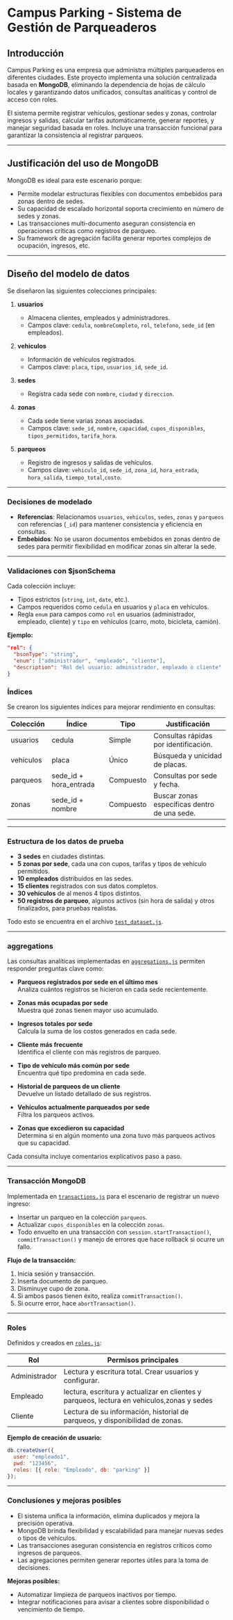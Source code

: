 # Campus Parking - Sistema de Gestión de Parqueaderos

## Introducción

Campus Parking es una empresa que administra múltiples parqueaderos en diferentes ciudades. Este proyecto implementa una solución centralizada basada en **MongoDB**, eliminando la dependencia de hojas de cálculo locales y garantizando datos unificados, consultas analíticas y control de acceso con roles.

El sistema permite registrar vehículos, gestionar sedes y zonas, controlar ingresos y salidas, calcular tarifas automáticamente, generar reportes, y manejar seguridad basada en roles. Incluye una transacción funcional para garantizar la consistencia al registrar parqueos.

---

## Justificación del uso de MongoDB

MongoDB es ideal para este escenario porque:
- Permite modelar estructuras flexibles con documentos embebidos para zonas dentro de sedes.
- Su capacidad de escalado horizontal soporta crecimiento en número de sedes y zonas.
- Las transacciones multi-documento aseguran consistencia en operaciones críticas como registros de parqueo.
- Su framework de agregación facilita generar reportes complejos de ocupación, ingresos, etc.

---

## Diseño del modelo de datos

Se diseñaron las siguientes colecciones principales:

1. **usuarios**
   - Almacena clientes, empleados y administradores.
   - Campos clave: `cedula`, `nombreCompleto`, `rol`, `telefono`, `sede_id` (en empleados).

2. **vehiculos**
   - Información de vehículos registrados.
   - Campos clave: `placa`, `tipo`, `usuarios_id`, `sede_id`.

3. **sedes**
   - Registra cada sede con `nombre`, `ciudad` y `direccion`.

4. **zonas**
   - Cada sede tiene varias zonas asociadas.
   - Campos clave: `sede_id`, `nombre`, `capacidad`, `cupos_disponibles`, `tipos_permitidos`, `tarifa_hora`.

5. **parqueos**
   - Registro de ingresos y salidas de vehículos.
   - Campos clave: `vehiculo_id`, `sede_id`, `zona_id`, `hora_entrada`, `hora_salida`, `tiempo_total`,`costo`.

---

###  Decisiones de modelado

- **Referencias**: Relacionamos `usuarios`, `vehiculos`, `sedes`, `zonas` y `parqueos` con referencias (`_id`) para mantener consistencia y eficiencia en consultas.
- **Embebidos**: No se usaron documentos embebidos en zonas dentro de sedes para permitir flexibilidad en modificar zonas sin alterar la sede.

---

### Validaciones con $jsonSchema

Cada colección incluye:
- Tipos estrictos (`string`, `int`, `date`, etc.).
- Campos requeridos como `cedula` en usuarios y `placa` en vehículos.
- Regla `enum` para campos como `rol` en usuarios (administrador, empleado, cliente) y `tipo` en vehículos (carro, moto, bicicleta, camión).

**Ejemplo:**
```json
"rol": {
  "bsonType": "string",
  "enum": ["administrador", "empleado", "cliente"],
  "description": "Rol del usuario: administrador, empleado o cliente"
}
```

### Índices

Se crearon los siguientes índices para mejorar rendimiento en consultas:

| Colección | Índice                 | Tipo      | Justificación                                  |
|-----------|------------------------|-----------|-----------------------------------------------|
| usuarios  | cedula                 | Simple    | Consultas rápidas por identificación.         |
| vehiculos | placa                  | Único     | Búsqueda y unicidad de placas.                |
| parqueos  | sede_id + hora_entrada | Compuesto | Consultas por sede y fecha.                   |
| zonas     | sede_id + nombre       | Compuesto | Buscar zonas específicas dentro de una sede.  |

---

### Estructura de los datos de prueba

- **3 sedes** en ciudades distintas.
- **5 zonas por sede**, cada una con cupos, tarifas y tipos de vehículo permitidos.
- **10 empleados** distribuidos en las sedes.
- **15 clientes** registrados con sus datos completos.
- **30 vehículos** de al menos 4 tipos distintos.
- **50 registros de parqueo**, algunos activos (sin hora de salida) y otros finalizados, para pruebas realistas.

Todo esto se encuentra en el archivo [`test_dataset.js`](./test_dataset.js).

---

### aggregations

Las consultas analíticas implementadas en [`aggregations.js`](./aggregations.js) permiten responder preguntas clave como:

- **Parqueos registrados por sede en el último mes**  
  Analiza cuántos registros se hicieron en cada sede recientemente.

- **Zonas más ocupadas por sede**  
  Muestra qué zonas tienen mayor uso acumulado.

- **Ingresos totales por sede**  
  Calcula la suma de los costos generados en cada sede.

- **Cliente más frecuente**  
  Identifica el cliente con más registros de parqueo.

- **Tipo de vehículo más común por sede**  
  Encuentra qué tipo predomina en cada sede.

- **Historial de parqueos de un cliente**  
  Devuelve un listado detallado de sus registros.

- **Vehículos actualmente parqueados por sede**  
  Filtra los parqueos activos.

- **Zonas que excedieron su capacidad**  
  Determina si en algún momento una zona tuvo más parqueos activos que su capacidad.

Cada consulta incluye comentarios explicativos paso a paso.

---

### Transacción MongoDB

Implementada en [`transactions.js`](./transactions.js) para el escenario de registrar un nuevo ingreso:

- Insertar un parqueo en la colección `parqueos`.
- Actualizar `cupos_disponibles` en la colección `zonas`.
- Todo envuelto en una transacción con `session.startTransaction()`, `commitTransaction()` y manejo de errores que hace rollback si ocurre un fallo.

**Flujo de la transacción:**
1. Inicia sesión y transacción.
2. Inserta documento de parqueo.
3. Disminuye cupo de zona.
4. Si ambos pasos tienen éxito, realiza `commitTransaction()`.
5. Si ocurre error, hace `abortTransaction()`.

---

### Roles

Definidos y creados en [`roles.js`](./roles.js):

| Rol          | Permisos principales                                                      |
|--------------|---------------------------------------------------------------------------|
| Administrador| Lectura y escritura total. Crear usuarios y configurar.                   |
| Empleado     | lectura, escritura y actualizar en clientes y parqueos, lectura en vehiculos,zonas y sedes     |
| Cliente      | Lectura de su información, historial de parqueos, y disponibilidad de zonas. |

**Ejemplo de creación de usuario:**
```js
db.createUser({
  user: "empleado1",
  pwd: "123456",
  roles: [{ role: "Empleado", db: "parking" }]
});
```

---

###  Conclusiones y mejoras posibles

- El sistema unifica la información, elimina duplicados y mejora la precisión operativa.
- MongoDB brinda flexibilidad y escalabilidad para manejar nuevas sedes o tipos de vehículos.
- Las transacciones aseguran consistencia en registros críticos como ingresos de parqueos.
- Las agregaciones permiten generar reportes útiles para la toma de decisiones.

**Mejoras posibles:**
- Automatizar limpieza de parqueos inactivos por tiempo.
- Integrar notificaciones para avisar a clientes sobre disponibilidad o vencimiento de tiempo.
